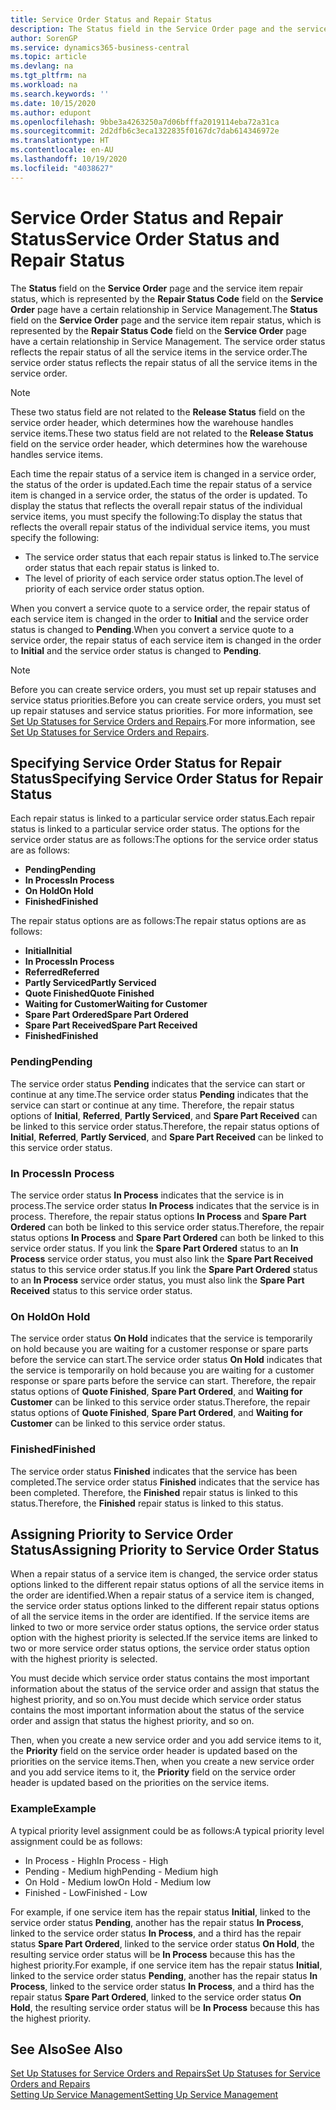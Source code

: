 ```yaml
---
title: Service Order Status and Repair Status
description: The Status field in the Service Order page and the service item repair status, which is represented by the Repair Status Code field in the Service Order page have a certain relationship in Service Management. The service order status reflects the repair status of all the service items in the service order.
author: SorenGP
ms.service: dynamics365-business-central
ms.topic: article
ms.devlang: na
ms.tgt_pltfrm: na
ms.workload: na
ms.search.keywords: ''
ms.date: 10/15/2020
ms.author: edupont
ms.openlocfilehash: 9bbe3a4263250a7d06bfffa2019114eba72a31ca
ms.sourcegitcommit: 2d2dfb6c3eca1322835f0167dc7dab614346972e
ms.translationtype: HT
ms.contentlocale: en-AU
ms.lasthandoff: 10/19/2020
ms.locfileid: "4038627"
---
```

# <a name="service-order-status-and-repair-status"></a><span data-ttu-id="e7df1-104">Service Order Status and Repair Status</span><span class="sxs-lookup"><span data-stu-id="e7df1-104">Service Order Status and Repair Status</span></span>

<span data-ttu-id="e7df1-105">The **Status** field on the **Service Order** page and the service item repair status, which is represented by the **Repair Status Code** field on the **Service Order** page have a certain relationship in Service Management.</span><span class="sxs-lookup"><span data-stu-id="e7df1-105">The **Status** field on the **Service Order** page and the service item repair status, which is represented by the **Repair Status Code** field on the **Service Order** page have a certain relationship in Service Management.</span></span> <span data-ttu-id="e7df1-106">The service order status reflects the repair status of all the service items in the service order.</span><span class="sxs-lookup"><span data-stu-id="e7df1-106">The service order status reflects the repair status of all the service items in the service order.</span></span>  

> [!NOTE]  
> <span data-ttu-id="e7df1-107">These two status field are not related to the **Release Status** field on the service order header, which determines how the warehouse handles service items.</span><span class="sxs-lookup"><span data-stu-id="e7df1-107">These two status field are not related to the **Release Status** field on the service order header, which determines how the warehouse handles service items.</span></span>  

<span data-ttu-id="e7df1-108">Each time the repair status of a service item is changed in a service order, the status of the order is updated.</span><span class="sxs-lookup"><span data-stu-id="e7df1-108">Each time the repair status of a service item is changed in a service order, the status of the order is updated.</span></span> <span data-ttu-id="e7df1-109">To display the status that reflects the overall repair status of the individual service items, you must specify the following:</span><span class="sxs-lookup"><span data-stu-id="e7df1-109">To display the status that reflects the overall repair status of the individual service items, you must specify the following:</span></span>  

* <span data-ttu-id="e7df1-110">The service order status that each repair status is linked to.</span><span class="sxs-lookup"><span data-stu-id="e7df1-110">The service order status that each repair status is linked to.</span></span>  
* <span data-ttu-id="e7df1-111">The level of priority of each service order status option.</span><span class="sxs-lookup"><span data-stu-id="e7df1-111">The level of priority of each service order status option.</span></span>  

<span data-ttu-id="e7df1-112">When you convert a service quote to a service order, the repair status of each service item is changed in the order to **Initial** and the service order status is changed to **Pending**.</span><span class="sxs-lookup"><span data-stu-id="e7df1-112">When you convert a service quote to a service order, the repair status of each service item is changed in the order to **Initial** and the service order status is changed to **Pending**.</span></span>  

> [!NOTE]
> <span data-ttu-id="e7df1-113">Before you can create service orders, you must set up repair statuses and service status priorities.</span><span class="sxs-lookup"><span data-stu-id="e7df1-113">Before you can create service orders, you must set up repair statuses and service status priorities.</span></span> <span data-ttu-id="e7df1-114">For more information, see [Set Up Statuses for Service Orders and Repairs](service-order-repair-status.md).</span><span class="sxs-lookup"><span data-stu-id="e7df1-114">For more information, see [Set Up Statuses for Service Orders and Repairs](service-order-repair-status.md).</span></span>

## <a name="specifying-service-order-status-for-repair-status"></a><span data-ttu-id="e7df1-115">Specifying Service Order Status for Repair Status</span><span class="sxs-lookup"><span data-stu-id="e7df1-115">Specifying Service Order Status for Repair Status</span></span>

<span data-ttu-id="e7df1-116">Each repair status is linked to a particular service order status.</span><span class="sxs-lookup"><span data-stu-id="e7df1-116">Each repair status is linked to a particular service order status.</span></span> <span data-ttu-id="e7df1-117">The options for the service order status are as follows:</span><span class="sxs-lookup"><span data-stu-id="e7df1-117">The options for the service order status are as follows:</span></span>

* <span data-ttu-id="e7df1-118">**Pending**</span><span class="sxs-lookup"><span data-stu-id="e7df1-118">**Pending**</span></span>
* <span data-ttu-id="e7df1-119">**In Process**</span><span class="sxs-lookup"><span data-stu-id="e7df1-119">**In Process**</span></span>
* <span data-ttu-id="e7df1-120">**On Hold**</span><span class="sxs-lookup"><span data-stu-id="e7df1-120">**On Hold**</span></span>
* <span data-ttu-id="e7df1-121">**Finished**</span><span class="sxs-lookup"><span data-stu-id="e7df1-121">**Finished**</span></span>

<span data-ttu-id="e7df1-122">The repair status options are as follows:</span><span class="sxs-lookup"><span data-stu-id="e7df1-122">The repair status options are as follows:</span></span>

* <span data-ttu-id="e7df1-123">**Initial**</span><span class="sxs-lookup"><span data-stu-id="e7df1-123">**Initial**</span></span>
* <span data-ttu-id="e7df1-124">**In Process**</span><span class="sxs-lookup"><span data-stu-id="e7df1-124">**In Process**</span></span>
* <span data-ttu-id="e7df1-125">**Referred**</span><span class="sxs-lookup"><span data-stu-id="e7df1-125">**Referred**</span></span>
* <span data-ttu-id="e7df1-126">**Partly Serviced**</span><span class="sxs-lookup"><span data-stu-id="e7df1-126">**Partly Serviced**</span></span>
* <span data-ttu-id="e7df1-127">**Quote Finished**</span><span class="sxs-lookup"><span data-stu-id="e7df1-127">**Quote Finished**</span></span>
* <span data-ttu-id="e7df1-128">**Waiting for Customer**</span><span class="sxs-lookup"><span data-stu-id="e7df1-128">**Waiting for Customer**</span></span>
* <span data-ttu-id="e7df1-129">**Spare Part Ordered**</span><span class="sxs-lookup"><span data-stu-id="e7df1-129">**Spare Part Ordered**</span></span>
* <span data-ttu-id="e7df1-130">**Spare Part Received**</span><span class="sxs-lookup"><span data-stu-id="e7df1-130">**Spare Part Received**</span></span>
* <span data-ttu-id="e7df1-131">**Finished**</span><span class="sxs-lookup"><span data-stu-id="e7df1-131">**Finished**</span></span>  

### <a name="pending"></a><span data-ttu-id="e7df1-132">Pending</span><span class="sxs-lookup"><span data-stu-id="e7df1-132">Pending</span></span>

<span data-ttu-id="e7df1-133">The service order status **Pending** indicates that the service can start or continue at any time.</span><span class="sxs-lookup"><span data-stu-id="e7df1-133">The service order status **Pending** indicates that the service can start or continue at any time.</span></span> <span data-ttu-id="e7df1-134">Therefore, the repair status options of **Initial**, **Referred**, **Partly Serviced**, and **Spare Part Received** can be linked to this service order status.</span><span class="sxs-lookup"><span data-stu-id="e7df1-134">Therefore, the repair status options of **Initial**, **Referred**, **Partly Serviced**, and **Spare Part Received** can be linked to this service order status.</span></span>  

### <a name="in-process"></a><span data-ttu-id="e7df1-135">In Process</span><span class="sxs-lookup"><span data-stu-id="e7df1-135">In Process</span></span>

<span data-ttu-id="e7df1-136">The service order status **In Process** indicates that the service is in process.</span><span class="sxs-lookup"><span data-stu-id="e7df1-136">The service order status **In Process** indicates that the service is in process.</span></span> <span data-ttu-id="e7df1-137">Therefore, the repair status options **In Process** and **Spare Part Ordered** can both be linked to this service order status.</span><span class="sxs-lookup"><span data-stu-id="e7df1-137">Therefore, the repair status options **In Process** and **Spare Part Ordered** can both be linked to this service order status.</span></span> <span data-ttu-id="e7df1-138">If you link the **Spare Part Ordered** status to an **In Process** service order status, you must also link the **Spare Part Received** status to this service order status.</span><span class="sxs-lookup"><span data-stu-id="e7df1-138">If you link the **Spare Part Ordered** status to an **In Process** service order status, you must also link the **Spare Part Received** status to this service order status.</span></span>  

### <a name="on-hold"></a><span data-ttu-id="e7df1-139">On Hold</span><span class="sxs-lookup"><span data-stu-id="e7df1-139">On Hold</span></span>

<span data-ttu-id="e7df1-140">The service order status **On Hold** indicates that the service is temporarily on hold because you are waiting for a customer response or spare parts before the service can start.</span><span class="sxs-lookup"><span data-stu-id="e7df1-140">The service order status **On Hold** indicates that the service is temporarily on hold because you are waiting for a customer response or spare parts before the service can start.</span></span> <span data-ttu-id="e7df1-141">Therefore, the repair status options of **Quote Finished**, **Spare Part Ordered**, and **Waiting for Customer** can be linked to this service order status.</span><span class="sxs-lookup"><span data-stu-id="e7df1-141">Therefore, the repair status options of **Quote Finished**, **Spare Part Ordered**, and **Waiting for Customer** can be linked to this service order status.</span></span>  

### <a name="finished"></a><span data-ttu-id="e7df1-142">Finished</span><span class="sxs-lookup"><span data-stu-id="e7df1-142">Finished</span></span>

<span data-ttu-id="e7df1-143">The service order status **Finished** indicates that the service has been completed.</span><span class="sxs-lookup"><span data-stu-id="e7df1-143">The service order status **Finished** indicates that the service has been completed.</span></span> <span data-ttu-id="e7df1-144">Therefore, the **Finished** repair status is linked to this status.</span><span class="sxs-lookup"><span data-stu-id="e7df1-144">Therefore, the **Finished** repair status is linked to this status.</span></span>  

## <a name="assigning-priority-to-service-order-status"></a><span data-ttu-id="e7df1-145">Assigning Priority to Service Order Status</span><span class="sxs-lookup"><span data-stu-id="e7df1-145">Assigning Priority to Service Order Status</span></span>

<span data-ttu-id="e7df1-146">When a repair status of a service item is changed, the service order status options linked to the different repair status options of all the service items in the order are identified.</span><span class="sxs-lookup"><span data-stu-id="e7df1-146">When a repair status of a service item is changed, the service order status options linked to the different repair status options of all the service items in the order are identified.</span></span> <span data-ttu-id="e7df1-147">If the service items are linked to two or more service order status options, the service order status option with the highest priority is selected.</span><span class="sxs-lookup"><span data-stu-id="e7df1-147">If the service items are linked to two or more service order status options, the service order status option with the highest priority is selected.</span></span>  

<span data-ttu-id="e7df1-148">You must decide which service order status contains the most important information about the status of the service order and assign that status the highest priority, and so on.</span><span class="sxs-lookup"><span data-stu-id="e7df1-148">You must decide which service order status contains the most important information about the status of the service order and assign that status the highest priority, and so on.</span></span>  

<span data-ttu-id="e7df1-149">Then, when you create a new service order and you add service items to it, the **Priority** field on the service order header is updated based on the priorities on the service items.</span><span class="sxs-lookup"><span data-stu-id="e7df1-149">Then, when you create a new service order and you add service items to it, the **Priority** field on the service order header is updated based on the priorities on the service items.</span></span>  

### <a name="example"></a><span data-ttu-id="e7df1-150">Example</span><span class="sxs-lookup"><span data-stu-id="e7df1-150">Example</span></span>

<span data-ttu-id="e7df1-151">A typical priority level assignment could be as follows:</span><span class="sxs-lookup"><span data-stu-id="e7df1-151">A typical priority level assignment could be as follows:</span></span>  

* <span data-ttu-id="e7df1-152">In Process - High</span><span class="sxs-lookup"><span data-stu-id="e7df1-152">In Process - High</span></span>  
* <span data-ttu-id="e7df1-153">Pending - Medium high</span><span class="sxs-lookup"><span data-stu-id="e7df1-153">Pending - Medium high</span></span>  
* <span data-ttu-id="e7df1-154">On Hold - Medium low</span><span class="sxs-lookup"><span data-stu-id="e7df1-154">On Hold - Medium low</span></span>  
* <span data-ttu-id="e7df1-155">Finished - Low</span><span class="sxs-lookup"><span data-stu-id="e7df1-155">Finished - Low</span></span>  

<span data-ttu-id="e7df1-156">For example, if one service item has the repair status **Initial**, linked to the service order status **Pending**, another has the repair status **In Process**, linked to the service order status **In Process**, and a third has the repair status **Spare Part Ordered**, linked to the service order status **On Hold**, the resulting service order status will be **In Process** because this has the highest priority.</span><span class="sxs-lookup"><span data-stu-id="e7df1-156">For example, if one service item has the repair status **Initial**, linked to the service order status **Pending**, another has the repair status **In Process**, linked to the service order status **In Process**, and a third has the repair status **Spare Part Ordered**, linked to the service order status **On Hold**, the resulting service order status will be **In Process** because this has the highest priority.</span></span>  

## <a name="see-also"></a><span data-ttu-id="e7df1-157">See Also</span><span class="sxs-lookup"><span data-stu-id="e7df1-157">See Also</span></span>

[<span data-ttu-id="e7df1-158">Set Up Statuses for Service Orders and Repairs</span><span class="sxs-lookup"><span data-stu-id="e7df1-158">Set Up Statuses for Service Orders and Repairs</span></span>](service-order-repair-status.md)  
[<span data-ttu-id="e7df1-159">Setting Up Service Management</span><span class="sxs-lookup"><span data-stu-id="e7df1-159">Setting Up Service Management</span></span>](service-setup-service.md)  
